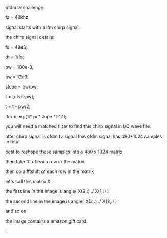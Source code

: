 ofdm tv challenge

fs = 48khz

signal starts with a lfm chirp signal.

the chirp signal details:

fs = 48e3;

dt = 1/fs;

pw = 100e-3;

bw = 12e3;

slope = bw/pw;

t = [dt:dt:pw];

t = t - pw/2;

lfm = exp(1i*  pi  *slope  *t.^2);

you will need a matched filter to find this chirp signal in I/Q wave file.




after chirp signal is ofdm tv signal 
this ofdm signal has  480*1024 samples in total

best to reshape these samples into a  480 x 1024 matrix

then take fft of each row in the matrix

then do a fftshift of each row in the matrix

let's call this matrix X

the first line in the image is   angle(  X(2,:)  ./   X(1,:)   )

the second line in the image is   angle(   X(3,:)  ./   X(2,:)   )

and so on

the image contains a amazon gift card.


l
